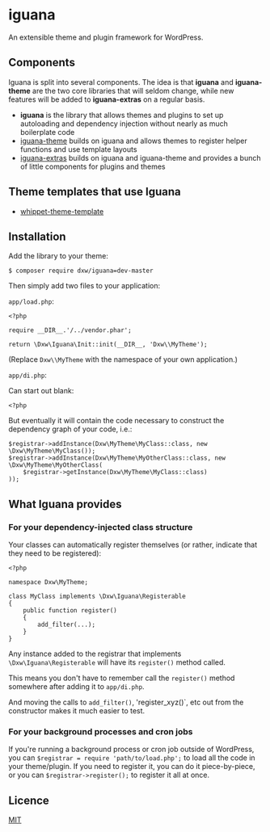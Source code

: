 # iguana

An extensible theme and plugin framework for WordPress.

## Components

Iguana is split into several components. The idea is that **iguana** and **iguana-theme** are the two core libraries that will seldom change, while new features will be added to **iguana-extras** on a regular basis.

- **iguana** is the library that allows themes and plugins to set up autoloading and dependency injection without nearly as much boilerplate code
- [iguana-theme](https://github.com/dxw/iguana-theme) builds on iguana and allows themes to register helper functions and use template layouts
- [iguana-extras](https://github.com/dxw/iguana-extras) builds on iguana and iguana-theme and provides a bunch of little components for plugins and themes

## Theme templates that use Iguana

- [whippet-theme-template](https://github.com/dxw/whippet-theme-template)

## Installation

Add the library to your theme:

    $ composer require dxw/iguana=dev-master

Then simply add two files to your application:

`app/load.php`:

```
<?php

require __DIR__.'/../vendor.phar';

return \Dxw\Iguana\Init::init(__DIR__, 'Dxw\\MyTheme');
```

(Replace `Dxw\\MyTheme` with the namespace of your own application.)

`app/di.php`:

Can start out blank:

```
<?php
```

But eventually it will contain the code necessary to construct the dependency graph of your code, i.e.:

```
$registrar->addInstance(Dxw\MyTheme\MyClass::class, new \Dxw\MyTheme\MyClass());
$registrar->addInstance(Dxw\MyTheme\MyOtherClass::class, new \Dxw\MyTheme\MyOtherClass(
    $registrar->getInstance(Dxw\MyTheme\MyClass::class)
));
```

## What Iguana provides

### For your dependency-injected class structure

Your classes can automatically register themselves (or rather, indicate that they need to be registered):

```
<?php

namespace Dxw\MyTheme;

class MyClass implements \Dxw\Iguana\Registerable
{
    public function register()
    {
        add_filter(...);
    }
}
```

Any instance added to the registrar that implements `\Dxw\Iguana\Registerable` will have its `register()` method called.

This means you don't have to remember call the `register()` method somewhere after adding it to `app/di.php`.

And moving the calls to `add_filter()`, 'register_xyz()`, etc out from the constructor makes it much easier to test.

### For your background processes and cron jobs

If you're running a background process or cron job outside of WordPress, you can `$registrar = require 'path/to/load.php';` to load all the code in your theme/plugin. If you need to register it, you can do it piece-by-piece, or you can `$registrar->register();` to register it all at once.

## Licence

[MIT](COPYING.md)
